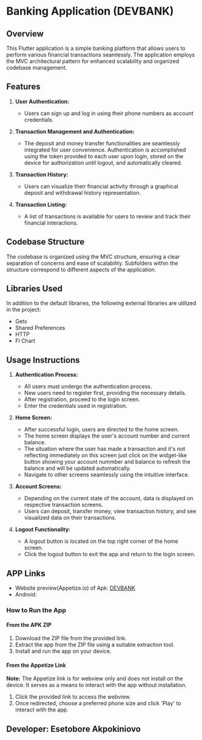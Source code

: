 # Banking Application (DEVBANK)

## Overview
This Flutter application is a simple banking platform that allows users to perform various financial transactions seamlessly. The application employs the MVC architectural pattern for enhanced scalability and organized codebase management.

## Features

1. **User Authentication:**
    - Users can sign up and log in using their phone numbers as account credentials.

2. **Transaction Management and Authentication:**
    - The deposit and money transfer functionalities are seamlessly integrated for user convenience. Authentication is accomplished using the token provided to each user upon login, stored on the device for authorization until logout, and automatically cleared.

3. **Transaction History:**
    - Users can visualize their financial activity through a graphical deposit and withdrawal history representation.

4. **Transaction Listing:**
    - A list of transactions is available for users to review and track their financial interactions.

## Codebase Structure
The codebase is organized using the MVC structure, ensuring a clear separation of concerns and ease of scalability. Subfolders within the structure correspond to different aspects of the application.

## Libraries Used

In addition to the default libraries, the following external libraries are utilized in the project:
- Getx
- Shared Preferences
- HTTP
- Fl Chart

## Usage Instructions

1. **Authentication Process:**
    - All users must undergo the authentication process.
    - New users need to register first, providing the necessary details.
    - After registration, proceed to the login screen.
    - Enter the credentials used in registration.

2. **Home Screen:**
    - After successful login, users are directed to the home screen.
    - The home screen displays the user's account number and current balance.
    - The situation where the user has made a transaction and it's not reflecting immediately on this screen just click on the widget-like button showing your account nummber and balance to refresh the balance and will be updated automatically.
    - Navigate to other screens seamlessly using the intuitive interface.

3. **Account Screens:**
    - Depending on the current state of the account, data is displayed on respective transaction screens.
    - Users can deposit, transfer money, view transaction history, and see visualized data on their transactions.

4. **Logout Functionality:**
    - A logout button is located on the top right corner of the home screen.
    - Click the logout button to exit the app and return to the login screen.

## APP Links
* Website preview(Appetize.io) of Apk: <a href="">DEVBANK</a>
* Android:

### How to Run the App

#### From the APK ZIP

1. Download the ZIP file from the provided link.
2. Extract the app from the ZIP file using a suitable extraction tool.
3. Install and run the app on your device.

#### From the Appetize Link

**Note:** The Appetize link is for webview only and does not install on the device. It serves as a means to interact with the app without installation.

1. Click the provided link to access the webview.
2. Once redirected, choose a preferred phone size and click 'Play' to interact with the app.


## Developer: Esetobore Akpokiniovo
